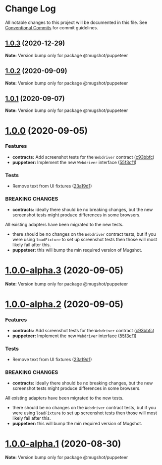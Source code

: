 # Change Log

All notable changes to this project will be documented in this file.
See [Conventional Commits](https://conventionalcommits.org) for commit guidelines.

## [1.0.3](https://github.com/NiGhTTraX/mugshot/compare/@mugshot/puppeteer@1.0.2...@mugshot/puppeteer@1.0.3) (2020-12-29)

**Note:** Version bump only for package @mugshot/puppeteer





## [1.0.2](https://github.com/NiGhTTraX/mugshot/compare/@mugshot/puppeteer@1.0.1...@mugshot/puppeteer@1.0.2) (2020-09-09)

**Note:** Version bump only for package @mugshot/puppeteer





## [1.0.1](https://github.com/NiGhTTraX/mugshot/compare/@mugshot/puppeteer@1.0.0...@mugshot/puppeteer@1.0.1) (2020-09-07)

**Note:** Version bump only for package @mugshot/puppeteer





# [1.0.0](https://github.com/NiGhTTraX/mugshot/compare/@mugshot/puppeteer@1.0.0-alpha.1...@mugshot/puppeteer@1.0.0) (2020-09-05)


### Features

* **contracts:** Add screenshot tests for the `Webdriver` contract ([c93bbfc](https://github.com/NiGhTTraX/mugshot/commit/c93bbfc))
* **puppeteer:** Implement the new `Webdriver` interface ([55f3cf1](https://github.com/NiGhTTraX/mugshot/commit/55f3cf1))


### Tests

* Remove text from UI fixtures ([23a19d1](https://github.com/NiGhTTraX/mugshot/commit/23a19d1))


### BREAKING CHANGES

* **contracts:** ideally there should be no breaking changes, but the
new screenshot tests might produce differences in some browsers.

All existing adapters have been migrated to the new tests.
* there should be no changes on the `Webdriver` contract
tests, but if you were using `loadFixture` to set up screenshot tests
then those will most likely fail after this.
* **puppeteer:** this will bump the min required version of Mugshot.





# [1.0.0-alpha.3](https://github.com/NiGhTTraX/mugshot/compare/@mugshot/puppeteer@1.0.0-alpha.2...@mugshot/puppeteer@1.0.0-alpha.3) (2020-09-05)

**Note:** Version bump only for package @mugshot/puppeteer





# [1.0.0-alpha.2](https://github.com/NiGhTTraX/mugshot/compare/@mugshot/puppeteer@1.0.0-alpha.1...@mugshot/puppeteer@1.0.0-alpha.2) (2020-09-05)


### Features

* **contracts:** Add screenshot tests for the `Webdriver` contract ([c93bbfc](https://github.com/NiGhTTraX/mugshot/commit/c93bbfc))
* **puppeteer:** Implement the new `Webdriver` interface ([55f3cf1](https://github.com/NiGhTTraX/mugshot/commit/55f3cf1))


### Tests

* Remove text from UI fixtures ([23a19d1](https://github.com/NiGhTTraX/mugshot/commit/23a19d1))


### BREAKING CHANGES

* **contracts:** ideally there should be no breaking changes, but the
new screenshot tests might produce differences in some browsers.

All existing adapters have been migrated to the new tests.
* there should be no changes on the `Webdriver` contract
tests, but if you were using `loadFixture` to set up screenshot tests
then those will most likely fail after this.
* **puppeteer:** this will bump the min required version of Mugshot.





# [1.0.0-alpha.1](https://github.com/NiGhTTraX/mugshot/compare/@mugshot/puppeteer@1.0.0-alpha.0...@mugshot/puppeteer@1.0.0-alpha.1) (2020-08-30)

**Note:** Version bump only for package @mugshot/puppeteer
